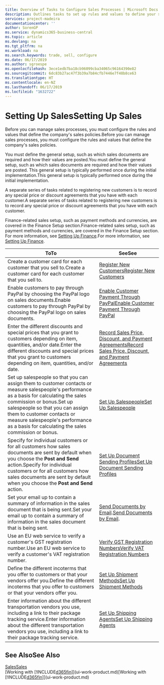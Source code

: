 ```yaml
---
title: Overview of Tasks to Configure Sales Processes | Microsoft Docs
description: Outlines tasks to set up rules and values to define your sales policies and processes.
services: project-madeira
documentationcenter: ''
author: SorenGP
ms.service: dynamics365-business-central
ms.topic: article
ms.devlang: na
ms.tgt_pltfrm: na
ms.workload: na
ms.search.keywords: trade, sell, configure
ms.date: 06/17/2019
ms.author: sgroespe
ms.openlocfilehash: 3ece1edb7ba18cb96099cba34065c96164390e82
ms.sourcegitcommit: 6dc83b27ac47f3b39a7b84cfb7446e7f48b8ce63
ms.translationtype: HT
ms.contentlocale: en-NZ
ms.lasthandoff: 06/17/2019
ms.locfileid: "1632722"
---
```

# <a name="setting-up-sales"></a><span data-ttu-id="96938-103">Setting Up Sales</span><span class="sxs-lookup"><span data-stu-id="96938-103">Setting Up Sales</span></span>
<span data-ttu-id="96938-104">Before you can manage sales processes, you must configure the rules and values that define the company's sales policies.</span><span class="sxs-lookup"><span data-stu-id="96938-104">Before you can manage sales processes, you must configure the rules and values that define the company's sales policies.</span></span>

<span data-ttu-id="96938-105">You must define the general setup, such as which sales documents are required and how their values are posted.</span><span class="sxs-lookup"><span data-stu-id="96938-105">You must define the general setup, such as which sales documents are required and how their values are posted.</span></span> <span data-ttu-id="96938-106">This general setup is typically performed once during the initial implementation.</span><span class="sxs-lookup"><span data-stu-id="96938-106">This general setup is typically performed once during the initial implementation.</span></span>

<span data-ttu-id="96938-107">A separate series of tasks related to registering new customers is to record any special price or discount agreements that you have with each customer.</span><span class="sxs-lookup"><span data-stu-id="96938-107">A separate series of tasks related to registering new customers is to record any special price or discount agreements that you have with each customer.</span></span>

<span data-ttu-id="96938-108">Finance-related sales setup, such as payment methods and currencies, are covered in the Finance Setup section.</span><span class="sxs-lookup"><span data-stu-id="96938-108">Finance-related sales setup, such as payment methods and currencies, are covered in the Finance Setup section.</span></span> <span data-ttu-id="96938-109">For more information, see [Setting Up Finance](finance-setup-finance.md).</span><span class="sxs-lookup"><span data-stu-id="96938-109">For more information, see [Setting Up Finance](finance-setup-finance.md).</span></span>

| <span data-ttu-id="96938-110">To</span><span class="sxs-lookup"><span data-stu-id="96938-110">To</span></span> | <span data-ttu-id="96938-111">See</span><span class="sxs-lookup"><span data-stu-id="96938-111">See</span></span> |
| --- | --- |
| <span data-ttu-id="96938-112">Create a customer card for each customer that you sell to.</span><span class="sxs-lookup"><span data-stu-id="96938-112">Create a customer card for each customer that you sell to.</span></span> |[<span data-ttu-id="96938-113">Register New Customers</span><span class="sxs-lookup"><span data-stu-id="96938-113">Register New Customers</span></span>](sales-how-register-new-customers.md) |
| <span data-ttu-id="96938-114">Enable customers to pay through PayPal by choosing the PayPal logo on sales documents.</span><span class="sxs-lookup"><span data-stu-id="96938-114">Enable customers to pay through PayPal by choosing the PayPal logo on sales documents.</span></span> |[<span data-ttu-id="96938-115">Enable Customer Payment Through PayPal</span><span class="sxs-lookup"><span data-stu-id="96938-115">Enable Customer Payment Through PayPal</span></span>](sales-how-enable-payment-service-extensions.md) |
| <span data-ttu-id="96938-116">Enter the different discounts and special prices that you grant to customers depending on item, quantities, and/or date.</span><span class="sxs-lookup"><span data-stu-id="96938-116">Enter the different discounts and special prices that you grant to customers depending on item, quantities, and/or date.</span></span> |[<span data-ttu-id="96938-117">Record Sales Price, Discount, and Payment Agreements</span><span class="sxs-lookup"><span data-stu-id="96938-117">Record Sales Price, Discount, and Payment Agreements</span></span>](sales-how-record-sales-price-discount-payment-agreements.md) |
| <span data-ttu-id="96938-118">Set up salespeople so that you can assign them to customer contacts or measure salespeople's performance as a basis for calculating the sales commission or bonus.</span><span class="sxs-lookup"><span data-stu-id="96938-118">Set up salespeople so that you can assign them to customer contacts or measure salespeople's performance as a basis for calculating the sales commission or bonus.</span></span> |[<span data-ttu-id="96938-119">Set Up Salespeople</span><span class="sxs-lookup"><span data-stu-id="96938-119">Set Up Salespeople</span></span>](sales-how-setup-salespeople.md) |
| <span data-ttu-id="96938-120">Specify for individual customers or for all customers how sales documents are sent by default when you choose the **Post and Send** action.</span><span class="sxs-lookup"><span data-stu-id="96938-120">Specify for individual customers or for all customers how sales documents are sent by default when you choose the **Post and Send** action.</span></span> |[<span data-ttu-id="96938-121">Set Up Document Sending Profiles</span><span class="sxs-lookup"><span data-stu-id="96938-121">Set Up Document Sending Profiles</span></span>](sales-how-setup-document-send-profiles.md) |
| <span data-ttu-id="96938-122">Set your email up to contain a summary of information in the sales document that is being sent.</span><span class="sxs-lookup"><span data-stu-id="96938-122">Set your email up to contain a summary of information in the sales document that is being sent.</span></span> |<span data-ttu-id="96938-123">[Send Documents by Email](ui-how-send-documents-email.md).</span><span class="sxs-lookup"><span data-stu-id="96938-123">[Send Documents by Email](ui-how-send-documents-email.md).</span></span> |
|<span data-ttu-id="96938-124">Use an EU web service to verify a customer's GST registration number.</span><span class="sxs-lookup"><span data-stu-id="96938-124">Use an EU web service to verify a customer's VAT registration number.</span></span>|[<span data-ttu-id="96938-125">Verify GST Registration Numbers</span><span class="sxs-lookup"><span data-stu-id="96938-125">Verify VAT Registration Numbers</span></span>](finance-setup-vat.md)|
|<span data-ttu-id="96938-126">Define the different incoterms that you offer to customers or that your vendors offer you.</span><span class="sxs-lookup"><span data-stu-id="96938-126">Define the different incoterms that you offer to customers or that your vendors offer you.</span></span>|[<span data-ttu-id="96938-127">Set Up Shipment Methods</span><span class="sxs-lookup"><span data-stu-id="96938-127">Set Up Shipment Methods</span></span>](sales-how-set-up-shipment-methods.md)|
|<span data-ttu-id="96938-128">Enter information about the different transportation vendors you use, including a link to their package tracking service.</span><span class="sxs-lookup"><span data-stu-id="96938-128">Enter information about the different transportation vendors you use, including a link to their package tracking service.</span></span>|[<span data-ttu-id="96938-129">Set Up Shipping Agents</span><span class="sxs-lookup"><span data-stu-id="96938-129">Set Up Shipping Agents</span></span>](sales-how-to-set-up-shipping-agents.md)|

## <a name="see-also"></a><span data-ttu-id="96938-130">See Also</span><span class="sxs-lookup"><span data-stu-id="96938-130">See Also</span></span>
[<span data-ttu-id="96938-131">Sales</span><span class="sxs-lookup"><span data-stu-id="96938-131">Sales</span></span>](sales-manage-sales.md)  
<span data-ttu-id="96938-132">[Working with [!INCLUDE[d365fin](includes/d365fin_md.md)]](ui-work-product.md)</span><span class="sxs-lookup"><span data-stu-id="96938-132">[Working with [!INCLUDE[d365fin](includes/d365fin_md.md)]](ui-work-product.md)</span></span>
